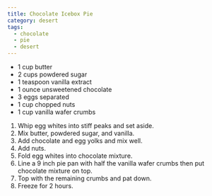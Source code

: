 ```yaml
---
title: Chocolate Icebox Pie
category: desert
tags:
  - chocolate
  - pie
  - desert
---
```


- 1 cup butter
- 2 cups powdered sugar
- 1 teaspoon vanilla extract
- 1 ounce unsweetened chocolate
- 3 eggs separated
- 1 cup chopped nuts
- 1 cup vanilla wafer crumbs

1. Whip egg whites into stiff peaks and set aside.
2. Mix butter, powdered sugar, and vanilla.
3. Add chocolate and egg yolks and mix well.
4. Add nuts.
5. Fold egg whites into chocolate mixture.
6. Line a 9 inch pie pan with half the vanilla wafer crumbs then put chocolate mixture on top.
7. Top with the remaining crumbs and pat down.
8. Freeze for 2 hours.
